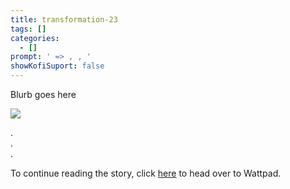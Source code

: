 ```yaml
---
title: transformation-23
tags: []
categories:
  - []
prompt: ' => , , '
showKofiSuport: false
---
```

Blurb goes here<!-- more -->


<div class="center">

[![](/images/covers/transformation.png "")](https://www.wattpad.com/...)

</div>



<div class="center story-ellipses">

.</br>
.</br>
.</br>

</div>

<div>

To continue reading the story, click [here](https://www.wattpad.com/...) to head over to Wattpad.

</div>